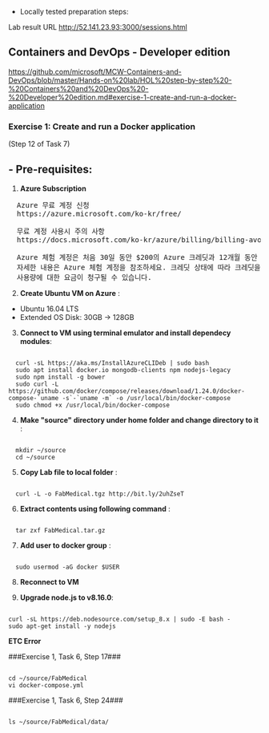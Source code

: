 * Locally tested preparation steps:

Lab result URL
http://52.141.23.93:3000/sessions.html

## Containers and DevOps - Developer edition 
https://github.com/microsoft/MCW-Containers-and-DevOps/blob/master/Hands-on%20lab/HOL%20step-by-step%20-%20Containers%20and%20DevOps%20-%20Developer%20edition.md#exercise-1-create-and-run-a-docker-application

### Exercise 1: Create and run a Docker application

(Step 12 of Task 7)

## - Pre-requisites:
1. **Azure Subscription**
<pre>
  Azure 무료 계정 신청
  https://azure.microsoft.com/ko-kr/free/

  무료 계정 사용시 주의 사항
  https://docs.microsoft.com/ko-kr/azure/billing/billing-avoid-charges-free-account

  Azure 체험 계정은 처음 30일 동안 $200의 Azure 크레딧과 12개월 동안 무료 서비스라는 제한된 수량을 제공합니다.
  자세한 내용은 Azure 체험 계정을 참조하세요. 크레딧 상태에 따라 크레딧을 사용하거나 체험 서비스 및 수량을 초과한
  사용량에 대한 요금이 청구될 수 있습니다.
</pre>

2. **Create Ubuntu VM on Azure** :
 - Ubuntu 16.04 LTS
 - Extended OS Disk: 30GB -> 128GB

3. **Connect to VM using terminal emulator and install dependecy modules**:

<pre><code>
  curl -sL https://aka.ms/InstallAzureCLIDeb | sudo bash
  sudo apt install docker.io mongodb-clients npm nodejs-legacy
  sudo npm install -g bower
  sudo curl -L https://github.com/docker/compose/releases/download/1.24.0/docker-compose-`uname -s`-`uname -m` -o /usr/local/bin/docker-compose
  sudo chmod +x /usr/local/bin/docker-compose
</code></pre>

4. **Make "source" directory under home folder and change directory to it** :

<pre><code>
  mkdir ~/source
  cd ~/source
</code></pre>

5. **Copy Lab file to local folder** :

<pre><code>
  curl -L -o FabMedical.tgz http://bit.ly/2uhZseT
</code></pre>

6. **Extract contents using following command** :

<pre><code>
  tar zxf FabMedical.tar.gz
</code></pre>

7. **Add user to docker group** :

<pre><code>
  sudo usermod -aG docker $USER
</code></pre>

8.  **Reconnect to VM**

9. **Upgrade node.js to v8.16.0**:

<pre><code>
curl -sL https://deb.nodesource.com/setup_8.x | sudo -E bash -
sudo apt-get install -y nodejs
</code></pre>

**ETC Error**

###Exercise 1, Task 6, Step 17###

<pre><code>
cd ~/source/FabMedical
vi docker-compose.yml
</code></pre>

###Exercise 1, Task 6, Step 24###

<pre><code>
ls ~/source/FabMedical/data/
</code></pre>



